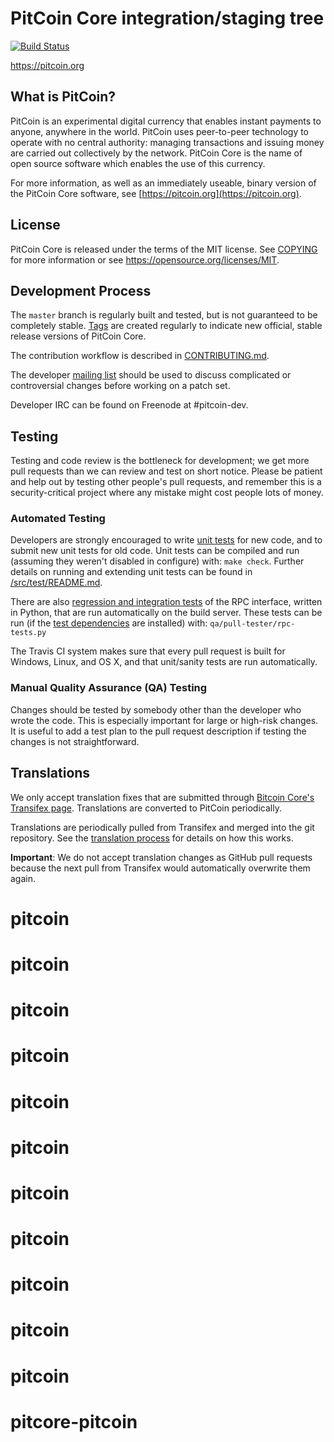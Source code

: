 PitCoin Core integration/staging tree
=====================================

[![Build Status](https://travis-ci.org/pitcoin-project/pitcoin.svg?branch=master)](https://travis-ci.org/pitcoin-project/pitcoin)

https://pitcoin.org

What is PitCoin?
----------------

PitCoin is an experimental digital currency that enables instant payments to
anyone, anywhere in the world. PitCoin uses peer-to-peer technology to operate
with no central authority: managing transactions and issuing money are carried
out collectively by the network. PitCoin Core is the name of open source
software which enables the use of this currency.

For more information, as well as an immediately useable, binary version of
the PitCoin Core software, see [https://pitcoin.org](https://pitcoin.org).

License
-------

PitCoin Core is released under the terms of the MIT license. See [COPYING](COPYING) for more
information or see https://opensource.org/licenses/MIT.

Development Process
-------------------

The `master` branch is regularly built and tested, but is not guaranteed to be
completely stable. [Tags](https://github.com/pitcoin-project/pitcoin/tags) are created
regularly to indicate new official, stable release versions of PitCoin Core.

The contribution workflow is described in [CONTRIBUTING.md](CONTRIBUTING.md).

The developer [mailing list](https://groups.google.com/forum/#!forum/pitcoin-dev)
should be used to discuss complicated or controversial changes before working
on a patch set.

Developer IRC can be found on Freenode at #pitcoin-dev.

Testing
-------

Testing and code review is the bottleneck for development; we get more pull
requests than we can review and test on short notice. Please be patient and help out by testing
other people's pull requests, and remember this is a security-critical project where any mistake might cost people
lots of money.

### Automated Testing

Developers are strongly encouraged to write [unit tests](src/test/README.md) for new code, and to
submit new unit tests for old code. Unit tests can be compiled and run
(assuming they weren't disabled in configure) with: `make check`. Further details on running
and extending unit tests can be found in [/src/test/README.md](/src/test/README.md).

There are also [regression and integration tests](/qa) of the RPC interface, written
in Python, that are run automatically on the build server.
These tests can be run (if the [test dependencies](/qa) are installed) with: `qa/pull-tester/rpc-tests.py`

The Travis CI system makes sure that every pull request is built for Windows, Linux, and OS X, and that unit/sanity tests are run automatically.

### Manual Quality Assurance (QA) Testing

Changes should be tested by somebody other than the developer who wrote the
code. This is especially important for large or high-risk changes. It is useful
to add a test plan to the pull request description if testing the changes is
not straightforward.

Translations
------------

We only accept translation fixes that are submitted through [Bitcoin Core's Transifex page](https://www.transifex.com/projects/p/bitcoin/).
Translations are converted to PitCoin periodically.

Translations are periodically pulled from Transifex and merged into the git repository. See the
[translation process](doc/translation_process.md) for details on how this works.

**Important**: We do not accept translation changes as GitHub pull requests because the next
pull from Transifex would automatically overwrite them again.
# pitcoin
# pitcoin
# pitcoin
# pitcoin
# pitcoin
# pitcoin
# pitcoin
# pitcoin
# pitcoin
# pitcoin
# pitcoin
# pitcore-pitcoin
